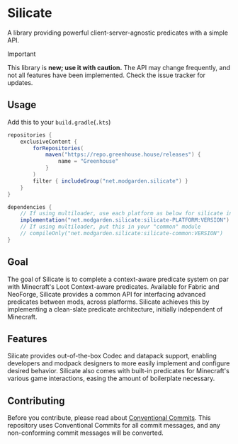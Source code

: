 # Silicate
A library providing powerful client-server-agnostic predicates with a simple API.
> [!IMPORTANT]
> This library is **new; use it with caution.** The API may change frequently, and not all features have been implemented.
> Check the issue tracker for updates.

## Usage
Add this to your `build.gradle`(`.kts`)
```gradle
repositories {
	exclusiveContent {
		forRepositories(
			maven("https://repo.greenhouse.house/releases") {
				name = "Greenhouse"
			}
		)
		filter { includeGroup("net.modgarden.silicate") }
	}
}

dependencies {
	// If using multiloader, use each platform as below for silicate in their respective modules
	implementation("net.modgarden.silicate:silicate-PLATFORM:VERSION")
	// If using multiloader, put this in your "common" module
	// compileOnly("net.modgarden.silicate:silicate-common:VERSION")
}
```

## Goal
The goal of Silicate is to complete a context-aware predicate system on par with Minecraft's Loot Context-aware predicates. Available for Fabric and NeoForge, Silicate provides a common API for interfacing advanced predicates between mods, across platforms. Silicate achieves this by implementing a clean-slate predicate architecture, initially independent of Minecraft.

## Features
Silicate provides out-of-the-box Codec and datapack support, enabling developers and modpack designers to more easily implement and configure desired behavior. Silicate also comes with built-in predicates for Minecraft's various game interactions, easing the amount of boilerplate necessary.

## Contributing
Before you contribute, please read about [Conventional Commits](https://www.conventionalcommits.org/en/v1.0.0/). This repository uses Conventional Commits for all commit messages, and any non-conforming commit messages will be converted.
